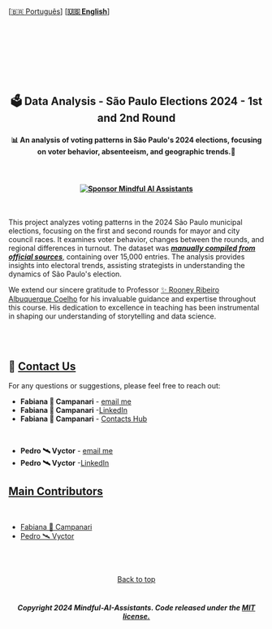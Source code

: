 <br>

 \[[🇧🇷 Português](README.pt_BR.md)\] \[**[🇺🇸 English](README.md)**\]


  <!--  START HEADER  -->
  
<br>

<p align="center">  
<img src="" />
  
 <!--  END HEADER  --> 
  
 <br><br>  
 
<!--  START BODY  -->


<br>

## <p align="center">  🗳 Data Analysis - São Paulo Elections 2024 - 1st and 2nd Round
#### <p align="center">  📊 An analysis of voting patterns in São Paulo's 2024 elections, focusing on voter behavior, absenteeism, and geographic trends.📍
 

 <br>

#### <p align="center"> [![Sponsor Mindful AI Assistants](https://img.shields.io/badge/Sponsor-Mindful%20AI%20%20Assistants-brightgreen?logo=GitHub)](https://github.com/sponsors/Mindful-AI-Assistants)

<br>

This project analyzes voting patterns in the 2024 São Paulo municipal elections, focusing on the first and second rounds for mayor and city council races. It examines voter behavior, changes between the rounds, and regional differences in turnout. The dataset was [***manually compiled from official sources***](), containing over 15,000 entries. The analysis provides insights into electoral trends, assisting strategists in understanding the dynamics of São Paulo's election.

We extend our sincere gratitude to Professor [✨ Rooney Ribeiro Albuquerque Coelho](https://www.linkedin.com/in/rooney-coelho-320857182/) for his invaluable guidance and expertise throughout this course. His dedication to excellence in teaching has been instrumental in shaping our understanding of storytelling and data science.



 <br><br>  

<!--  START MAIN  -->









































## 💌 [Contact Us]()

For any questions or suggestions, please feel free to reach out:

- **Fabiana 🚀 Campanari** - [email me](mailto:fabicampanari@proton.me)
- **Fabiana 🚀 Campanari** -[LinkedIn](https://www.linkedin.com/in/fabiana-campanari/)
- **Fabiana 🚀 Campanari** - [Contacts Hub](https://linktr.ee/fabianacampanari)

<br>  

- **Pedro 🛰️  Vyctor** - [email me](mailto:pedro.vyctor00@gmail.com)
- **Pedro 🛰️  Vyctor** -[LinkedIn](https://www.linkedin.com/in/pedro-vyctor-almeida-285b89273?lipi=urn%3Ali%3Apage%3Ad_flagship3_profile_view_base_contact_details%3BJmPKs0gjS4Sqzuw1d2%2FMjg%3D%3D)

 

## [Main Contributors]() 

<br>

- [Fabiana 🚀 Campanari](https://github.com/FabianaCampanari)
- [Pedro 🛰️ Vyctor](https://github.com/ppvyctor)


<br><br>

<p align="center"> <a href="#Top">Back to top</a>

#
 
##### <p align="center">Copyright 2024 Mindful-AI-Assistants. Code released under the  [MIT license.]( https://github.com/Mindful-AI-Assistants/.github/blob/ad6948fdec771e022d49cd96f99024fcc7f1106a/LICENSE)
